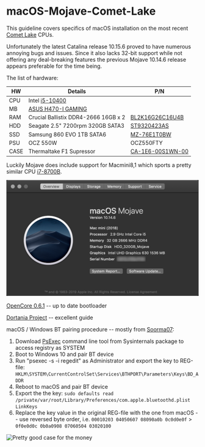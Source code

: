 # macOS-Mojave-Comet-Lake

This guideline covers specifics of macOS installation on the most recent [Comet Lake](https://ark.intel.com/content/www/ru/ru/ark/products/codename/90354/comet-lake.html) CPUs.

Unfortunately the latest Catalina release 10.15.6 proved to have numerous annoying bugs and issues. Since it also lacks 32-bit support while not offering any deal-breaking features the previous Mojave 10.14.6 release appears preferable for the time being.

The list of hardware:

| HW | Details | P/N |
| --- | --- | --- |
| CPU | Intel [i5-10400](https://ark.intel.com/content/www/us/en/ark/products/199271/intel-core-i5-10400-processor-12m-cache-up-to-4-30-ghz.html) | |
| MB | [ASUS H470-I GAMING](https://www.asus.com/Motherboards/ROG-STRIX-H470-I-GAMING/) | |
| RAM | Crucial Ballistix DDR4-2666 16GB x 2 | [BL2K16G26C16U4B](https://www.crucial.com/memory/ddr4/bl2k16g26c16u4b) |
| HDD | Seagate 2.5" 7200rpm 320GB SATA3 | [ST9320423AS](https://www.seagate.com/staticfiles/support/disc/manuals/notebook/momentus/7200.4%20(Holliday)/100534376a.pdf) |
| SSD | Samsung 860 EVO 1TB SATA6 | [MZ-76E1T0BW](https://www.samsung.com/semiconductor/minisite/ssd/product/consumer/860evo/) |
| PSU | OCZ 550W | OCZ550FTY |
| CASE | Thermaltake F1 Supressor | [CA-1E6-00S1WN-00](https://www.thermaltake.com/suppressor-f1.html) |

Luckily Mojave does include support for Macmini8,1 which sports a pretty similar CPU [i7-8700B](https://ark.intel.com/content/www/us/en/ark/products/134905/intel-core-i7-8700b-processor-12m-cache-up-to-4-60-ghz.html).

![About This Mac](./ATM-10.14.6.png)

[OpenCore 0.6.1](https://github.com/acidanthera/OpenCorePkg/releases) -- up to date bootloader

[Dortania Project](https://dortania.github.io/OpenCore-Install-Guide/config.plist/comet-lake.html) -- excellent guide

macOS / Windows BT pairing procedure -- mostly from [Soorma07](https://github.com/Soorma07/OS-X-Bluetooth-Pairing-Value-To-Windows-Value):

1.	Download [PsExec](https://docs.microsoft.com/en-us/sysinternals/downloads/psexec) command line tool from Sysinternals package to access registry as SYSTEM
2.	Boot to Windows 10 and pair BT device
3.	Run "psexec -s -i regedit" as Administrator and export the key to REG-file:
	`HKLM\SYSTEM\CurrentControlSet\Services\BTHPORT\Parameters\Keys\BD_ADDR`
4.	Reboot to macOS and pair BT device
5.	Export the the key:
	`sudo defaults read /private/var/root/Library/Preferences/com.apple.bluetoothd.plist LinkKeys`
6.	Replace the key value in the original REG-file with the one from macOS -- use reversed byte order, i.e.
	`00010203 04050607 08090a0b 0c0d0e0f` > `0f0e0d0c 0b0a0908 07060504 03020100`

![Pretty good case for the money](https://thermaltake.azureedge.net/pub/media/catalog/product/cache/25e62158742be0ef47d2055284094406/db/imgs/pdt/gallery/CA-1E6-00S1WN-00_8f69b8e1d8f149b89087f802f5a29e35.jpg)
